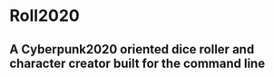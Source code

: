 # Roll2020
## A Cyberpunk2020 oriented dice roller and character creator built for the command line

